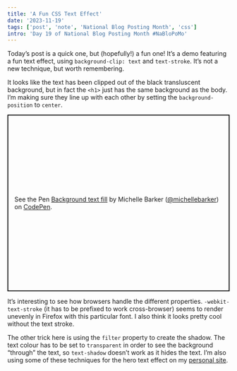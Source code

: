 ```yaml
---
title: 'A Fun CSS Text Effect'
date: '2023-11-19'
tags: ['post', 'note', 'National Blog Posting Month', 'css']
intro: 'Day 19 of National Blog Posting Month #NaBloPoMo'
---
```


Today’s post is a quick one, but (hopefully!) a fun one! It’s a demo featuring a fun text effect, using `background-clip: text` and `text-stroke`. It’s not a new technique, but worth remembering.

It looks like the text has been clipped out of the black transluscent background, but in fact the `<h1>` just has the same background as the body. I’m making sure they line up with each other by setting the `background-position` to `center`.

<p class="codepen" data-height="400" data-default-tab="result" data-slug-hash="MWLQomX" data-user="michellebarker" style="height: 400px; box-sizing: border-box; display: flex; align-items: center; justify-content: center; border: 2px solid; margin: 1em 0; padding: 1em;">
  <span>See the Pen <a href="https://codepen.io/michellebarker/pen/MWLQomX">
  Background text fill</a> by Michelle Barker (<a href="https://codepen.io/michellebarker">@michellebarker</a>)
  on <a href="https://codepen.io">CodePen</a>.</span>
</p>
<script async src="https://cpwebassets.codepen.io/assets/embed/ei.js"></script>

It’s interesting to see how browsers handle the different properties. `-webkit-text-stroke` (it has to be prefixed to work cross-browser) seems to render unevenly in Firefox with this particular font. I also think it looks pretty cool without the text stroke.

The other trick here is using the `filter` property to create the shadow. The text colour has to be set to `transparent` in order to see the background “through” the text, so `text-shadow` doesn’t work as it hides the text. I’m also using some of these techniques for the hero text effect on my [personal site](https://michellebarker.co.uk/).
